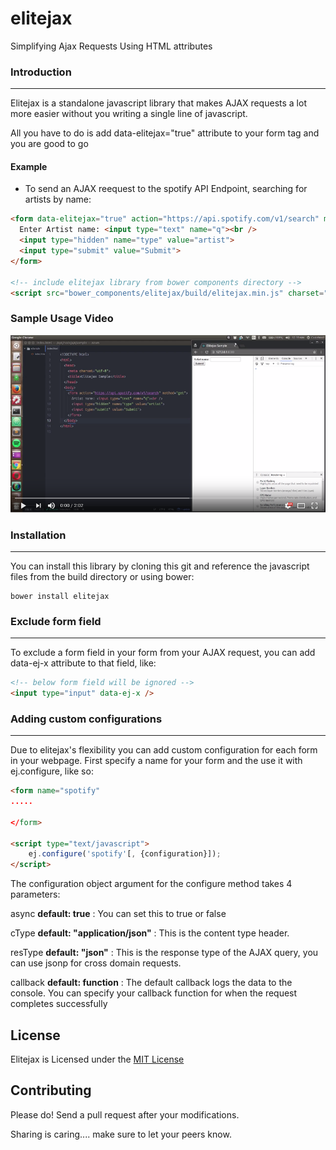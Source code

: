 # elitejax

Simplifying Ajax Requests Using HTML attributes

### **Introduction**
---
Elitejax is a standalone javascript library that makes AJAX requests a lot more easier without you writing a single line of javascript.

All you have to do is add data-elitejax="true" attribute to your form tag and you are good to go


#### **Example**

* To send an AJAX reequest to the spotify API Endpoint, searching for artists by name:

```html
<form data-elitejax="true" action="https://api.spotify.com/v1/search" method="get">
  Enter Artist name: <input type="text" name="q"><br />
  <input type="hidden" name="type" value="artist">
  <input type="submit" value="Submit">
</form>

<!-- include elitejax library from bower components directory -->
<script src="bower_components/elitejax/build/elitejax.min.js" charset="utf-8"></script>
```

### **Sample Usage Video**

[![elitejax](eliteJAX.png)](https://youtu.be/Hg9Xilkc5M0)

### **Installation**
---
You can install this library by cloning this git and reference the javascript files from the build directory or using bower:
```
bower install elitejax
```

### Exclude form field
___
To exclude a form field in your form from your AJAX request, you can add data-ej-x attribute to that field, like:
```html
<!-- below form field will be ignored -->
<input type="input" data-ej-x />
```

### Adding custom configurations
---
Due to elitejax's flexibility you can add custom configuration for each form in your webpage. First specify a name for your form and the use it with ej.configure, like so:

```html
<form name="spotify"
.....

</form>

<script type="text/javascript">
    ej.configure('spotify'[, {configuration}]);
</script>
```

The configuration object argument for the configure method takes 4 parameters:

async **default: true** : You can set this to true or false

cType **default: "application/json"** : This is the content type header.

resType **default: "json"** : This is the response type of the AJAX query, you can use jsonp for cross domain requests.

callback **default: function** : The default callback logs the data to the console. You can specify your callback function for when the request completes successfully

## **License**
Elitejax is Licensed under the [MIT License](../master/LICENSE)

## **Contributing**
Please do! Send a pull request after your modifications.

Sharing is caring.... make sure to let your peers know.
